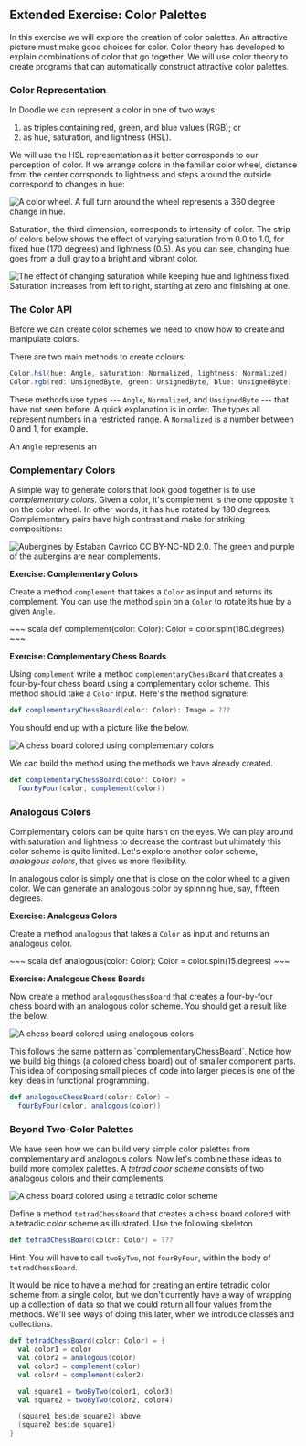 ## Extended Exercise: Color Palettes

In this exercise we will explore the creation of color palettes.
An attractive picture must make good choices for color.
Color theory has developed to explain combinations of color that go together.
We will use color theory
to create programs that can automatically construct attractive color palettes.

### Color Representation

In Doodle we can represent a color in one of two ways:

1. as triples containing red, green, and blue values (RGB); or
2. as hue, saturation, and lightness (HSL).

We will use the HSL representation as it
better corresponds to our perception of color.
If we arrange colors in the familiar color wheel,
distance from the center corrsponds to lightness
and steps around the outside correspond to changes in hue:

![A color wheel. A full turn around the wheel represents a 360 degree change in hue.](src/pages/declarations/color-wheel.png)

Saturation, the third dimension,
corresponds to intensity of color.
The strip of colors below shows the effect of varying saturation from 0.0 to 1.0,
for fixed hue (170 degrees) and lightness (0.5).
As you can see,
changing hue goes from a dull gray to a bright and vibrant color.

![The effect of changing saturation while keeping hue and lightness fixed. Saturation increases from left to right, starting at zero and finishing at one.](src/pages/declarations/saturation.png)

### The Color API

Before we can create color schemes
we need to know how to create and manipulate colors.

There are two main methods to create colours:

~~~ scala
Color.hsl(hue: Angle, saturation: Normalized, lightness: Normalized)
Color.rgb(red: UnsignedByte, green: UnsignedByte, blue: UnsignedByte)
~~~

These methods use types --- `Angle`, `Normalized`, and `UnsignedByte` --- that have not seen before.
A quick explanation is in order.
The types all represent numbers in a restricted range. A `Normalized` is a number between 0 and 1, for example.

An `Angle` represents an 

### Complementary Colors

A simple way to generate colors that look good together
is to use *complementary colors*.
Given a color, it's complement is the one opposite it on the color wheel.
In other words, it has hue rotated by 180 degrees.
Complementary pairs have high contrast and make for striking compositions:

![Aubergines by <a href="https://www.flickr.com/photos/36179943@N00/219265991">Estaban Cavrico</a> <a href="https://creativecommons.org/licenses/by-nc-nd/2.0/">CC BY-NC-ND 2.0</a>. The green and purple of the aubergins are near complements.](src/pages/declarations/aubergines.jpg)

**Exercise: Complementary Colors**

Create a method `complement` that takes a `Color` as input and returns its complement.
You can use the method `spin` on a `Color` to rotate its hue by a given `Angle`.

<div class="solution">
~~~ scala
def complement(color: Color): Color =
  color.spin(180.degrees)
~~~
</div>

**Exercise: Complementary Chess Boards** 

Using `complement` write a method `complementaryChessBoard` that creates a four-by-four chess board using a complementary color scheme. This method should take a `Color` input. Here's the method signature:

~~~ scala
def complementaryChessBoard(color: Color): Image = ???
~~~

You should end up with a picture like the below.

![A chess board colored using complementary colors](src/pages/declarations/complementary-chess-board.png)

<div class="solution">
We can build the method using the methods we have already created.

~~~ scala
def complementaryChessBoard(color: Color) =
  fourByFour(color, complement(color))
~~~
</div>

### Analogous Colors

Complementary colors can be quite harsh on the eyes.
We can play around with saturation and lightness to decrease the contrast
but ultimately this color scheme is quite limited.
Let's explore another color scheme, *analogous colors*, that gives us more flexibility.

In analogous color is simply one that is close on the color wheel to a given color.
We can generate an analogous color by spinning hue, say, fifteen degrees.

**Exercise: Analogous Colors**

Create a method `analogous` that takes a `Color` as input and returns an analogous color.

<div class="solution">
~~~ scala
def analogous(color: Color): Color =
  color.spin(15.degrees)
~~~
</div>

**Exercise: Analogous Chess Boards**

Now create a method `analogousChessBoard` that creates a four-by-four chess board with an analogous color scheme. You should get a result like the below.

![A chess board colored using analogous colors](src/pages/declarations/analogous-chess-board.png)

<div class="solution">
This follows the same pattern as `complementaryChessBoard`. Notice how we build big things (a colored chess board) out of smaller component parts. This idea of composing small pieces of code into larger pieces is one of the key ideas in functional programming.

~~~ scala
def analogousChessBoard(color: Color) =
  fourByFour(color, analogous(color))
~~~
</div>

### Beyond Two-Color Palettes

We have seen how we can build very simple color palettes from complementary and analogous colors. Now let's combine these ideas to build more complex palettes. A *tetrad color scheme* consists of two analogous colors and their complements.

![A chess board colored using a tetradic color scheme](src/pages/declarations/tetrad-chess-board.png)

Define a method `tetradChessBoard` that creates a chess board colored with a tetradic color scheme as illustrated. Use the following skeleton

~~~ scala
def tetradChessBoard(color: Color) = ???
~~~

Hint: You will have to call `twoByTwo`, not `fourByFour`, within the body of `tetradChessBoard`.

<div class="solution">
It would be nice to have a method for creating an entire tetradic color scheme from a single color, but we don't currently have a way of wrapping up a collection of data so that we could return all four values from the methods. We'll see ways of doing this later, when we introduce classes and collections.

~~~ scala
def tetradChessBoard(color: Color) = {
  val color1 = color
  val color2 = analogous(color)
  val color3 = complement(color)
  val color4 = complement(color2)

  val square1 = twoByTwo(color1, color3)
  val square2 = twoByTwo(color2, color4)

  (square1 beside square2) above
  (square2 beside square1)
}
~~~
</div>
